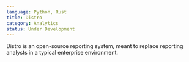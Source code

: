 ```yaml
---
language: Python, Rust
title: Distro
category: Analytics
status: Under Development
---
```


Distro is an open-source reporting system, meant to replace reporting analysts in a typical enterprise environment. 